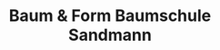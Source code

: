 ---
title: "Baum & Form Baumschule Sandmann"
url: /tuntenhausen/baum-und-form-baumschule-sandmann/
shop: Garten-Center
---